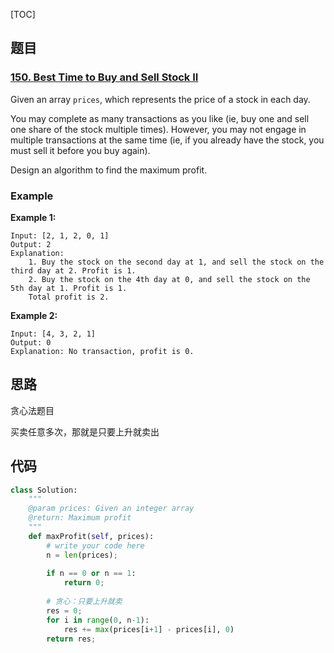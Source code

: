 [TOC]

## 题目

### [150. Best Time to Buy and Sell Stock II](https://www.lintcode.com/problem/best-time-to-buy-and-sell-stock-ii/description)

Given an array `prices`, which represents the price of a stock in each day.

You may complete as many transactions as you like (ie, buy one and sell one share of the stock multiple times). However, you may not engage in multiple transactions at the same time (ie, if you already have the stock, you must sell it before you buy again).

Design an algorithm to find the maximum profit.

### Example

**Example 1:**

```
Input: [2, 1, 2, 0, 1]
Output: 2
Explanation: 
    1. Buy the stock on the second day at 1, and sell the stock on the third day at 2. Profit is 1.
    2. Buy the stock on the 4th day at 0, and sell the stock on the 5th day at 1. Profit is 1.
    Total profit is 2.
```

**Example 2:**

```
Input: [4, 3, 2, 1]
Output: 0
Explanation: No transaction, profit is 0.
```

## 思路

贪心法题目

买卖任意多次，那就是只要上升就卖出

## 代码

```python
class Solution:
    """
    @param prices: Given an integer array
    @return: Maximum profit
    """
    def maxProfit(self, prices):
        # write your code here
        n = len(prices);
        
        if n == 0 or n == 1:
            return 0;
        
        # 贪心：只要上升就卖
        res = 0;
        for i in range(0, n-1):
            res += max(prices[i+1] - prices[i], 0)
        return res; 
```

